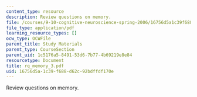 ```yaml
---
content_type: resource
description: Review questions on memory.
file: /courses/9-10-cognitive-neuroscience-spring-2006/16756d5a1c39f688d62c92bdffdf170e_rq_memory_3.pdf
file_type: application/pdf
learning_resource_types: []
ocw_type: OCWFile
parent_title: Study Materials
parent_type: CourseSection
parent_uid: 1c5176a5-8491-53d6-7b77-4b69219e8e84
resourcetype: Document
title: rq_memory_3.pdf
uid: 16756d5a-1c39-f688-d62c-92bdffdf170e
---
```

Review questions on memory.

